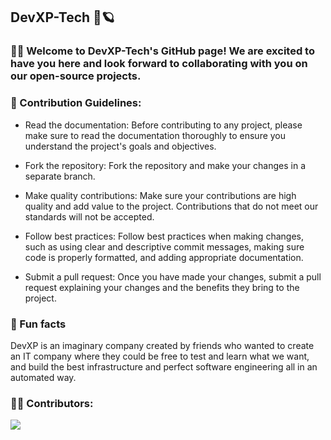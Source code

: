## DevXP-Tech 🚀🪐
### 🙋‍♂️ Welcome to DevXP-Tech's GitHub page! We are excited to have you here and look forward to collaborating with you on our open-source projects.



### 🌈 Contribution Guidelines:

- Read the documentation: Before contributing to any project, please make sure to read the documentation thoroughly to ensure you understand the project's goals and objectives.

- Fork the repository: Fork the repository and make your changes in a separate branch.

- Make quality contributions: Make sure your contributions are high quality and add value to the project. Contributions that do not meet our standards will not be accepted.

- Follow best practices: Follow best practices when making changes, such as using clear and descriptive commit messages, making sure code is properly formatted, and adding appropriate documentation.

- Submit a pull request: Once you have made your changes, submit a pull request explaining your changes and the benefits they bring to the project.

### 🍿 Fun facts

DevXP is an imaginary company created by friends who wanted to create an IT company where they could be free to test and learn what we want, and build the best infrastructure and perfect software engineering all in an automated way.

### 👩‍🚀 Contributors:

<a href="https://github.com/devxp-tech/gitops/graphs/contributors">
  <img src="https://contrib.rocks/image?repo=devxp-tech/gitops" />
</a>



<!--

**Here are some ideas to get you started:**

🙋‍♂️ Welcome to DevXP-Tech, a leading technology company dedicated to testing and refining cutting-edge tools for businesses and individuals alike. Our team of skilled professionals is committed to staying at the forefront of the tech industry, constantly exploring new ways to automate processes, streamline workflows, and create solutions that save time and money. With a strong focus on innovation, DevXP-Tech is the go-to destination for those seeking top-of-the-line testing and automation tools that meet the highest standards of performance and reliability.

🌈 Contribution guidelines - how can the community get involved?
👩‍💻 Useful resources - where can the community find your docs? Is there anything else the community should know?
🍿 Fun facts - what does your team eat for breakfast?
🧙 Remember, you can do mighty things with the power of [Markdown](https://docs.github.com/github/writing-on-github/getting-started-with-writing-and-formatting-on-github/basic-writing-and-formatting-syntax)
-->
